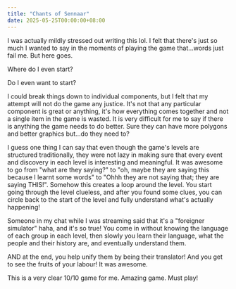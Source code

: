 ```yaml
---
title: "Chants of Sennaar"
date: 2025-05-25T00:00:00+08:00
---
```


I was actually mildly stressed out writing this lol. I felt that there's just so much I wanted to say in the moments of playing the game that...words just fail me. But here goes.

<!--more-->

Where do I even start? 

Do I even want to start?

I could break things down to individual components, but I felt that my attempt will not do the game any justice. It's not that any particular component is great or anything, it's how everything comes together and not a single item in the game is wasted. It is very difficult for me to say if there is anything the game needs to do better. Sure they can have more polygons and better graphics but...do they need to?

I guess one thing I can say that even though the game's levels are structured traditionally, they were not lazy in making sure that every event and discovery in each level is interesting and meaningful. It was awesome to go from "what are they saying?" to "oh, maybe they are saying this because I learnt some words" to "Ohhh they are not saying that; they are saying THIS!". Somehow this creates a loop around the level. You start going through the level clueless, and after you found some clues, you can circle back to the start of the level and fully understand what's actually happening!

Someone in my chat while I was streaming said that it's a "foreigner simulator" haha, and it's so true! You come in without knowing the language of each group in each level, then slowly you learn their language, what the people and their history are, and eventually understand them.

AND at the end, you help unify them by being their translator! And you get to see the fruits of your labour! It was awesome.

This is a very clear 10/10 game for me. Amazing game. Must play!

